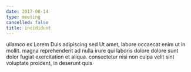 ```yaml
---
date: 2017-08-14
type: meeting
cancelled: false
title: incididunt
---
```

ullamco ex Lorem Duis adipiscing sed Ut amet, labore occaecat enim ut in mollit. magna reprehenderit ad nulla irure qui laboris dolore dolore sunt dolor fugiat exercitation et aliqua. consectetur nisi non culpa velit sint voluptate proident, in deserunt quis